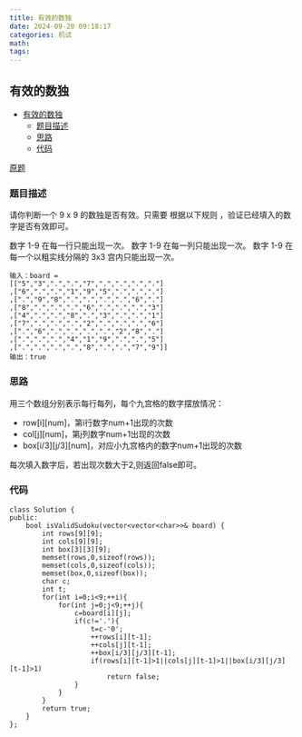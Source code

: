 ```yaml
---
title: 有效的数独
date: 2024-09-20 09:18:17
categories: 机试
math:
tags:
---
```

## 有效的数独

<!-- TOC -->

- [有效的数独](#有效的数独)
    - [题目描述](#题目描述)
    - [思路](#思路)
    - [代码](#代码)

<!-- /TOC -->

[原题](https://leetcode.cn/problems/valid-sudoku/description)


### 题目描述
请你判断一个 9 x 9 的数独是否有效。只需要 根据以下规则 ，验证已经填入的数字是否有效即可。

数字 1-9 在每一行只能出现一次。
数字 1-9 在每一列只能出现一次。
数字 1-9 在每一个以粗实线分隔的 3x3 宫内只能出现一次。

```
输入：board = 
[["5","3",".",".","7",".",".",".","."]
,["6",".",".","1","9","5",".",".","."]
,[".","9","8",".",".",".",".","6","."]
,["8",".",".",".","6",".",".",".","3"]
,["4",".",".","8",".","3",".",".","1"]
,["7",".",".",".","2",".",".",".","6"]
,[".","6",".",".",".",".","2","8","."]
,[".",".",".","4","1","9",".",".","5"]
,[".",".",".",".","8",".",".","7","9"]]
输出：true
```
### 思路
用三个数组分别表示每行每列，每个九宫格的数字摆放情况：
- row[i][num]，第i行数字num+1出现的次数
- col[j][num]，第j列数字num+1出现的次数
- box[i/3][j/3][num]，对应小九宫格内的数字num+1出现的次数

每次填入数字后，若出现次数大于2,则返回false即可。
### 代码
```
class Solution {
public:
    bool isValidSudoku(vector<vector<char>>& board) {
        int rows[9][9];
        int cols[9][9];
        int box[3][3][9];
        memset(rows,0,sizeof(rows));
        memset(cols,0,sizeof(cols));
        memset(box,0,sizeof(box));
        char c;
        int t;
        for(int i=0;i<9;++i){
            for(int j=0;j<9;++j){
                c=board[i][j];
                if(c!='.'){
                    t=c-'0';
                    ++rows[i][t-1];
                    ++cols[j][t-1];
                    ++box[i/3][j/3][t-1];
                    if(rows[i][t-1]>1||cols[j][t-1]>1||box[i/3][j/3][t-1]>1)
                        return false;
                }
            }
        }
        return true;
    }
};
```